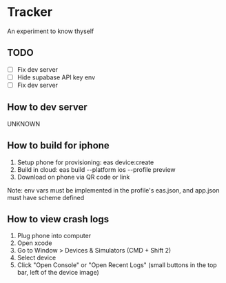 # Tracker

An experiment to know thyself

## TODO

- [ ] Fix dev server
- [ ] Hide supabase API key env
- [ ] Fix dev server

## How to dev server

UNKNOWN

## How to build for iphone

1. Setup phone for provisioning: eas device:create
2. Build in cloud: eas build --platform ios --profile preview
3. Download on phone via QR code or link

Note: env vars must be implemented in the profile's eas.json, and app.json must have scheme defined

## How to view crash logs

1. Plug phone into computer
2. Open xcode
3. Go to Window > Devices & Simulators (CMD + Shift 2)
4. Select device
5. Click "Open Console" or "Open Recent Logs" (small buttons in the top bar, left of the device image)

## 